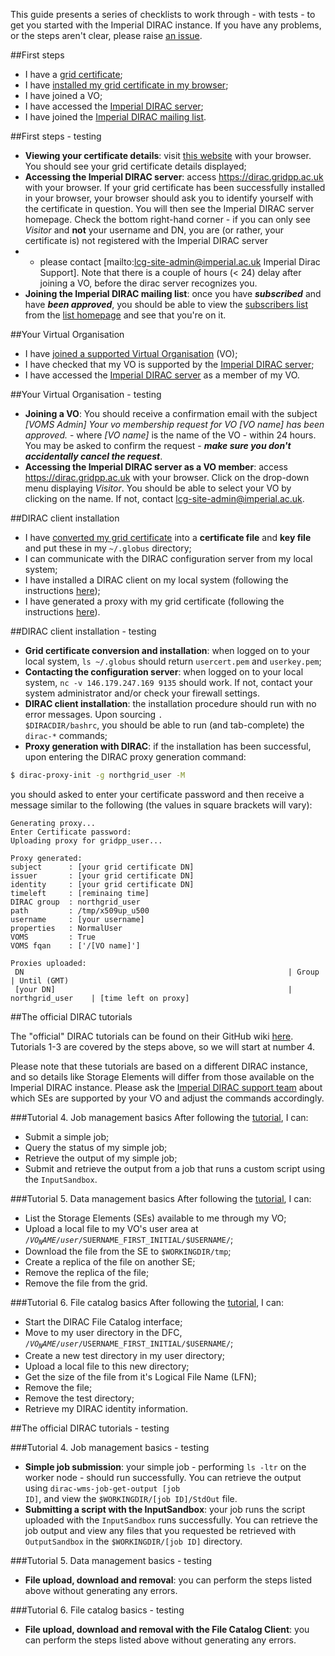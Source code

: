 This guide presents a series of checklists to work through - with tests - to get you started with the Imperial DIRAC instance. If you have any problems, or the steps aren't clear, please raise <a href="https://github.com/gridpp/user-guides/issues" target="_blank">an issue</a>.

##First steps
* I have a <a href="https://www.gridpp.ac.uk/wiki/Grid_user_crash_course#Getting_a_grid_certificate" target="_blank">grid certificate</a>;
* I have <a href="http://ngs.ac.uk/ukca/certificates/certimport" target="_blank">installed my grid certificate in my browser</a>;
* I have joined a VO;
* I have accessed the <a href="https://dirac.gridpp.ac.uk" target="_blank">Imperial DIRAC server</a>;
* I have joined the <a href="https://mailman.ic.ac.uk/mailman/listinfo/gridpp-dirac-users" target="_blank">Imperial DIRAC mailing list</a>.

##First steps - testing

* **Viewing your certificate details**: visit <a href="https://portal.ca.grid-support.ac.uk/caportal/cert_owner" target="_blank">this website</a> with your browser. You should see your grid certificate details displayed;
* **Accessing the Imperial DIRAC server**: access https://dirac.gridpp.ac.uk with your browser. If your grid certificate has been successfully installed in your browser, your browser should ask you to identify yourself with the certificate in question. You will then see the Imperial DIRAC server homepage. Check the bottom right-hand corner - if you can only see _Visitor_ and **not** your username and DN, you are (or rather, your certificate is) not registered with the Imperial DIRAC server
* - please contact [mailto:lcg-site-admin@imperial.ac.uk Imperial Dirac Support]. Note that there is a couple of hours (< 24) delay after joining a VO, before the dirac server recognizes you.
* **Joining the Imperial DIRAC mailing list**: once you have _**subscribed**_ and have _**been approved**_, you should be able to view the <a href="https://mailman.ic.ac.uk/mailman/roster/gridpp-dirac-users" target="_blank">subscribers list</a> from the <a href="https://mailman.ic.ac.uk/mailman/listinfo/gridpp-dirac-users" target="_blank">list homepage</a> and see that you're on it.


##Your Virtual Organisation
* I have <a href="https://www.gridpp.ac.uk/wiki/Grid_user_crash_course#Joining_a_VO" target="_blank">joined a supported Virtual Organisation</a> (VO);
* I have checked that my VO is supported by the <a href="https://dirac.grid.hep.ph.ic.ac.uk:8443" target="_blank"> Imperial DIRAC server</a>;
* I have accessed the <a href="https://dirac.grid.hep.ph.ic.ac.uk:8443" target="_blank">Imperial DIRAC server</a> as a member of my VO.

##Your Virtual Organisation - testing
* **Joining a VO**: You should receive a confirmation email with the subject _[VOMS Admin] Your vo membership request for VO [VO name] has been approved._ - where _[VO name]_ is the name of the VO - within 24 hours. You may be asked to confirm the request - **_make sure you don't accidentally cancel the request_**.
* **Accessing the Imperial DIRAC server as a VO member**: access https://dirac.gridpp.ac.uk with your browser. Click on the drop-down menu displaying _Visitor_. You should be able to select your VO by clicking on the name. If not, contact <a href="mailto:lcg-site-admin@imperial.ac.uk">lcg-site-admin@imperial.ac.uk</a>.


##DIRAC client installation
* I have <a href="https://www.gridpp.ac.uk/wiki/Grid_user_crash_course#Converting_your_grid_certificate" target="_blank">converted my grid certificate</a> into a **certificate file** and **key file** and put these in my `~/.globus` directory;
* I can communicate with the DIRAC configuration server from my local system;
* I have installed a DIRAC client on my local system (following the instructions <a href="https://www.gridpp.ac.uk/wiki/Quick_Guide_to_Dirac#Dirac_client_installation" target="_blank">here</a>);
* I have generated a proxy with my grid certificate (following the instructions <a href="https://www.gridpp.ac.uk/wiki/Quick_Guide_to_Dirac#Create_a_proxy_for_a_community" target="_blank">here</a>).

##DIRAC client installation - testing
* **Grid certificate conversion and installation**: when logged on to your local system, <code>ls ~/.globus</code> should return <code>usercert.pem</code> and <code>userkey.pem</code>;
* **Contacting the configuration server**: when logged on to your local system, <code>nc -v 146.179.247.169 9135</code> should work. If not, contact your system administrator and/or check your firewall settings.
* **DIRAC client installation**: the installation procedure should run with no error messages. Upon sourcing <code>. $DIRACDIR/bashrc</code>, you should be able to run (and tab-complete) the <code>dirac-*</code> commands;
* **Proxy generation with DIRAC**: if the installation has been successful, upon entering the DIRAC proxy generation command:

```bash
$ dirac-proxy-init -g northgrid_user -M
```

you should asked to enter your certificate password and then receive a message similar to the following (the values in square brackets will vary):

```
Generating proxy... 
Enter Certificate password:
Uploading proxy for gridpp_user... 

Proxy generated: 
subject      : [your grid certificate DN]
issuer       : [your grid certificate DN]
identity     : [your grid certificate DN]
timeleft     : [reminaing time]
DIRAC group  : northgrid_user
path         : /tmp/x509up_u500
username     : [your username]
properties   : NormalUser
VOMS         : True
VOMS fqan    : ['/[VO name]'] 

Proxies uploaded: 
 DN                                                           | Group             | Until (GMT) 
 [your DN]                                                    | northgrid_user    | [time left on proxy] 
```

##The official DIRAC tutorials

The "official" DIRAC tutorials can be found on their GitHub wiki <a href="https://github.com/DIRACGrid/DIRAC/wiki/DIRAC-Tutorials" target="_blank">here</a>. Tutorials 1-3 are covered by the steps above, so we will start at number 4.

Please note that these tutorials are based on a different DIRAC instance, and so details like Storage Elements will differ from those available on the Imperial DIRAC instance. Please ask the <a href="mailto:lcg-site-admin@imperial.ac.uk">Imperial DIRAC support team</a> about which SEs are supported by your VO and adjust the commands accordingly.

###Tutorial 4. Job management basics
After following the <a href="https://github.com/DIRACGrid/DIRAC/wiki/JobManagement" target="_blank">tutorial</a>, I can:
* Submit a simple job;
* Query the status of my simple job;
* Retrieve the output of my simple job;
* Submit and retrieve the output from a job that runs a custom script using the <code>InputSandbox</code>.

###Tutorial 5. Data management basics
After following the <a href="https://github.com/DIRACGrid/DIRAC/wiki/DataManagement" target="_blank">tutorial</a>, I can:
* List the Storage Elements (SEs) available to me through my VO;
* Upload a local file to my VO's user area at <code>/$VO_NAME/user/$SUERNAME_FIRST_INITIAL/$USERNAME/</code>;
* Download the file from the SE to <code>$WORKINGDIR/tmp</code>;
* Create a replica of the file on another SE;
* Remove the replica of the file;
* Remove the file from the grid.

###Tutorial 6. File catalog basics
After following the <a href="https://github.com/DIRACGrid/DIRAC/wiki/FileCatalog" target="_blank">tutorial</a>, I can:
* Start the DIRAC File Catalog interface;
* Move to my user directory in the DFC, <code>/$VO_NAME/user/$USERNAME_FIRST_INITIAL/$USERNAME/</code>;
* Create a new test directory in my user directory;
* Upload a local file to this new directory;
* Get the size of the file from it's Logical File Name (LFN);
* Remove the file;
* Remove the test directory;
* Retrieve my DIRAC identity information.

##The official DIRAC tutorials - testing

###Tutorial 4. Job management basics - testing

* **Simple job submission**: your simple job - performing <code>ls -ltr</code> on the worker node - should run successfully. You can retrieve the output using <code>dirac-wms-job-get-output [job ID]</code>, and view the <code>$WORKINGDIR/[job ID]/StdOut</code> file.
* **Submitting a script with the InputSandbox**: your job runs the script uploaded with the <code>InputSandbox</code> runs successfully. You can retrieve the job output and view any files that you requested be retrieved with <code>OutputSandbox</code> in the <code>$WORKINGDIR/[job ID]</code> directory.

###Tutorial 5. Data management basics - testing
* **File upload, download and removal**: you can perform the steps listed above without generating any errors.

###Tutorial 6. File catalog basics - testing
* **File upload, download and removal with the File Catalog Client**: you can perform the steps listed above without generating any errors.
